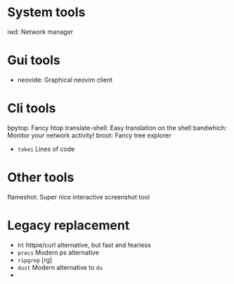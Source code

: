 # System tools

iwd: Network manager

# Gui tools

- neovide: Graphical neovim client

# Cli tools

bpytop: Fancy htop
translate-shell: Easy translation on the shell
bandwhich: Monitor your network activity!
broot: Fancy tree explorer
- `tokei` Lines of code

# Other tools

flameshot: Super nice interactive screenshot tool

# Legacy replacement

- `ht` httpie/curl alternative, but fast and fearless
- `procs` Modern ps alternative
- `ripgrep` [rg]
- `dust` Modern alternative to `du`
- 
